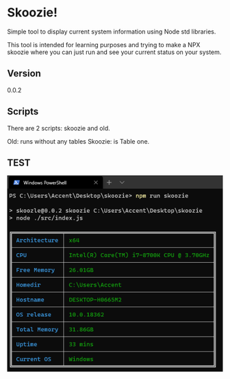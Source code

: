 # Skoozie! 
Simple tool to display current system information using Node std libraries. 

This tool is intended for learning purposes and trying to make a NPX skoozie where  you can just run and see your current status on your system.

## Version
0.0.2

## Scripts 

There are 2 scripts: skoozie and old.

Old: runs without any tables
Skoozie: is Table one.

## TEST

![alt text](./assets/image_1.png)